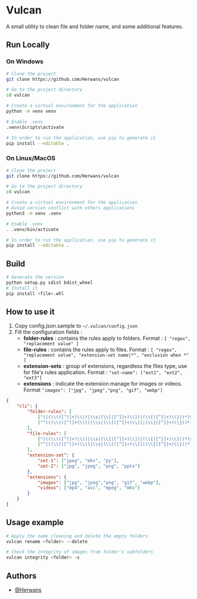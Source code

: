
# Vulcan

A small utility to clean file and folder name, and some additional features.

## Run Locally
### On Windows
```bash
# Clone the project
git clone https://github.com/Herwans/vulcan

# Go to the project directory
cd vulcan

# Create a virtual environment for the application
python -m venv venv

# Enable .venv
.venv\Scripts\activate

# In order to run the application, use pip to generate it
pip install --editable .
```

### On Linux/MacOS
```bash
# Clone the project
git clone https://github.com/Herwans/vulcan

# Go to the project directory
cd vulcan

# Create a virtual environment for the application
# Avoid version conflict with others applications
python3 -m venv .venv

# Enable .venv
. .venv/bin/activate

# In order to run the application, use pip to generate it
pip install --editable .
```

## Build

```bash
# Generate the version
python setup.py sdist bdist_wheel
# Install it
pip install <file>.whl
```

## How to use it
1. Copy config.json.sample to `~/.vulcan/config.json`
2. Fill the configuration fields :
   * **folder-rules** : contains the rules apply to folders. Format : `[ "regex", "replacement value" ]` 
   * **file-rules** : contains the rules apply to files. Format : `[ "regex", "replacement value", "extension-set name|*", "exclusion when *" ]`
   * **extension-sets** : group of extensions, regardless the files type, use for file's rules application. Format : `"set-name": ["ext1", "ext2", "ext3"]`
   * **extensions** : indicate the extension manage for images or videos. Format `"images": ["jpg", "jpeg","png", "gif", "webp"]`


```json
{
    "cli": {
        "folder-rules": [
            ["(((\\(([^)]+)\\))|\\s|(\\[([^]]+)\\])|(\\{([^}]+)\\}))*)$",""],
            ["^(((\\(([^)]+)\\))|\\s|(\\[([^]]+)\\])|(\\{([^}]+)\\}))*)",""]
        ],
        "file-rules": [
            ["(((\\(([^)]+)\\))|\\s|(\\[([^]]+)\\])|(\\{([^}]+)\\}))*)$","", "*", "zip,rar,7zip"],
            ["^(((\\(([^)]+)\\))|\\s|(\\[([^]]+)\\])|(\\{([^}]+)\\}))*)","", "*", "zip,rar,7zip"]
        ],
        "extension-set": {
            "set-1": ["jpeg", "mkv", "py"],
            "set-2": ["jpg", "jpeg", "png", "pptx"]
        },
        "extensions": {
            "images": ["jpg", "jpeg","png", "gif", "webp"],
            "videos": ["mp4", "avi", "mpeg", "mkv"]
        }
    }
}
```

## Usage example
```bash
# Apply the name cleaning and delete the empty folders
vulcan rename <folder> --delete

# Check the integrity of images from folder's subfolders
vulcan integrity <folder> -s
```

## Authors

- [@Herwans](https://www.github.com/Herwans)
